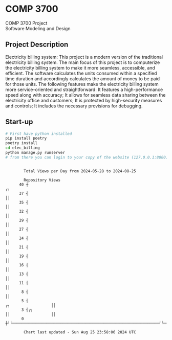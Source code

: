 # COMP 3700
COMP 3700 Project  
Software Modeling and Design
## Project Description
Electricity billing system: This project is a modern version of the traditional electricity billing system. The main focus of this project is to computerize the electricity billing system to make it more seamless, accessible, and efficient. The software calculates the units consumed within a specified time duration and accordingly calculates the amount of money to be paid for those units. The following features make the electricity billing system more service-oriented and straightforward: It features a high-performance speed along with accuracy; It allows for seamless data sharing between the electricity office and customers; It is protected by high-security measures and controls; It includes the necessary provisions for debugging.

## Start-up
```bash
# First have python installed
pip install poetry
poetry install
cd elec_billing
python manage.py runserver
# from there you can login to your copy of the website (127.0.0.1:8000), default creds are admin/admin
```

```

        Total Views per Day from 2024-05-28 to 2024-08-25

        Repository Views
      40 ┼                                                                                      ╭╮
      37 ┤                                                                                      ││
      35 ┤                                                                                      ││
      32 ┤                                                                                      ││
      29 ┤                                                                                      ││
      27 ┤                                                                                      ││
      24 ┤                                                                                      ││
      21 ┤                                                                                      ││
      19 ┤                                                                                      ││
      16 ┤                                                                                      ││
      13 ┤                                                                                      ││
      11 ┤                                                                                      ││
       8 ┤                                                                                      ││
       5 ┤                                                                  ╭╮                  ││
       3 ┤╭╮                                                                ││                  ││
       0 ┼╯╰────────────────────────────────────────────────────────────────╯╰──────────────────╯╰─

        Chart last updated - Sun Aug 25 23:58:06 2024 UTC
        
```

